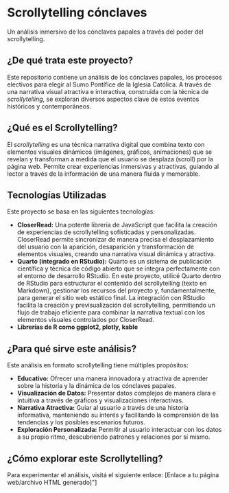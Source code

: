 # Scrollytelling cónclaves
Un análisis inmersivo de los cónclaves papales a través del poder del scrollytelling.

## ¿De qué trata este proyecto?

Este repositorio contiene un análisis de los cónclaves papales, los procesos electivos para elegir al Sumo Pontífice de la Iglesia Católica. A través de una narrativa visual atractiva e interactiva, construida con la técnica de *scrollytelling*, se exploran diversos aspectos clave de estos eventos históricos y contemporáneos.

## ¿Qué es el Scrollytelling?

El *scrollytelling* es una técnica narrativa digital que combina texto con elementos visuales dinámicos (imágenes, gráficos, animaciones) que se revelan y transforman a medida que el usuario se desplaza (scroll) por la página web. Permite crear experiencias inmersivas y atractivas, guiando al lector a través de la información de una manera fluida y memorable.

## Tecnologías Utilizadas

Este proyecto se basa en las siguientes tecnologías:

* **CloserRead:** Una potente librería de JavaScript que facilita la creación de experiencias de scrollytelling sofisticadas y personalizadas. CloserRead permite sincronizar de manera precisa el desplazamiento del usuario con la aparición, desaparición y transformación de elementos visuales, creando una narrativa visual dinámica y atractiva.
* **Quarto (integrado en RStudio):** Quarto es un sistema de publicación científica y técnica de código abierto que se integra perfectamente con el entorno de desarrollo RStudio. En este proyecto, utilicé Quarto dentro de RStudio para estructurar el contenido del scrollytelling (texto en Markdown), gestionar los recursos del proyecto y, fundamentalmente, para generar el sitio web estático final. La integración con RStudio facilita la creación y previsualización del scrollytelling, permitiendo un flujo de trabajo eficiente para combinar la narrativa textual con los elementos visuales controlados por CloserRead.
* **Librerías de R como ggplot2, plotly, kable**

## ¿Para qué sirve este análisis?

Este análisis en formato scrollytelling tiene múltiples propósitos:

* **Educativo:** Ofrecer una manera innovadora y atractiva de aprender sobre la historia y la dinámica de los cónclaves papales.
* **Visualización de Datos:** Presentar datos complejos de manera clara e intuitiva a través de gráficos y visualizaciones interactivas.
* **Narrativa Atractiva:** Guiar al usuario a través de una historia informativa, manteniendo su interés y facilitando la comprensión de las tendencias y los posibles escenarios futuros.
* **Exploración Personalizada:** Permitir al usuario interactuar con los datos a su propio ritmo, descubriendo patrones y relaciones por sí mismo.

## ¿Cómo explorar este Scrollytelling?

Para experimentar el análisis, visitá el siguiente enlace: [Enlace a tu página web/archivo HTML generado]"]
